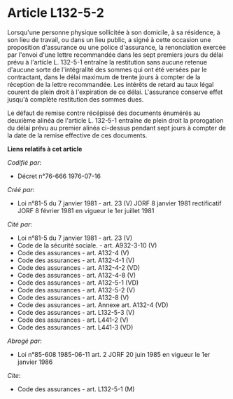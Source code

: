 # Article L132-5-2

Lorsqu'une personne physique sollicitée à son domicile, à sa résidence, à son lieu de travail, ou dans un lieu public, a
signé à cette occasion une proposition d'assurance ou une police d'assurance, la renonciation exercée par l'envoi d'une
lettre recommandée dans les sept premiers jours du délai prévu à l'article L. 132-5-1 entraîne la restitution sans aucune
retenue d'aucune sorte de l'intégralité des sommes qui ont été versées par le contractant, dans le délai maximum de trente
jours à compter de la réception de la lettre recommandée. Les intérêts de retard au taux légal courent de plein droit à
l'expiration de ce délai. L'assurance conserve effet jusqu'à complète restitution des sommes dues.

Le défaut de remise contre récépissé des documents énumérés au deuxième alinéa de l'article L. 132-5-1 entraîne de plein
droit la prorogation du délai prévu au premier alinéa ci-dessus pendant sept jours à compter de la date de la remise
effective de ces documents.

**Liens relatifs à cet article**

_Codifié par_:

  - Décret n°76-666 1976-07-16

_Créé par_:

  - Loi n°81-5 du 7 janvier 1981 - art. 23 (V) JORF 8 janvier 1981 rectificatif JORF 8 février 1981 en vigueur le 1er juillet 1981

_Cité par_:

  - Loi n°81-5 du 7 janvier 1981 - art. 23 (V)
  - Code de la sécurité sociale. - art. A932-3-10 (V)
  - Code des assurances - art. A132-4 (V)
  - Code des assurances - art. A132-4-1 (V)
  - Code des assurances - art. A132-4-2 (VD)
  - Code des assurances - art. A132-4-8 (V)
  - Code des assurances - art. A132-5-1 (VD)
  - Code des assurances - art. A132-5-2 (V)
  - Code des assurances - art. A132-8 (V)
  - Code des assurances - art. Annexe art. A132-4 (VD)
  - Code des assurances - art. L132-5-3 (V)
  - Code des assurances - art. L441-2 (V)
  - Code des assurances - art. L441-3 (VD)

_Abrogé par_:

  - Loi n°85-608 1985-06-11 art. 2 JORF 20 juin 1985 en vigueur le 1er janvier 1986

_Cite_:

  - Code des assurances - art. L132-5-1 (M)
